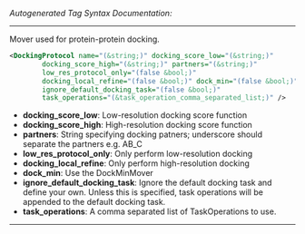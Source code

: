 <!-- THIS IS AN AUTOGENERATED FILE: Don't edit it directly, instead change the schema definition in the code itself. -->

_Autogenerated Tag Syntax Documentation:_

---
Mover used for protein-protein docking.

```xml
<DockingProtocol name="(&string;)" docking_score_low="(&string;)"
        docking_score_high="(&string;)" partners="(&string;)"
        low_res_protocol_only="(false &bool;)"
        docking_local_refine="(false &bool;)" dock_min="(false &bool;)"
        ignore_default_docking_task="(false &bool;)"
        task_operations="(&task_operation_comma_separated_list;)" />
```

-   **docking_score_low**: Low-resolution docking score function
-   **docking_score_high**: High-resolution docking score function
-   **partners**: String specifying docking patners; underscore should separate the partners e.g. AB_C
-   **low_res_protocol_only**: Only perform low-resolution docking
-   **docking_local_refine**: Only perform high-resolution docking
-   **dock_min**: Use the DockMinMover
-   **ignore_default_docking_task**: Ignore the default docking task and define your own. Unless this is specified, task operations will be appended to the default docking task.
-   **task_operations**: A comma separated list of TaskOperations to use.

---
